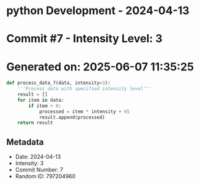 ﻿# python Development - 2024-04-13
# Commit #7 - Intensity Level: 3
# Generated on: 2025-06-07 11:35:25
```python
def process_data_7(data, intensity=3):
    '''Process data with specified intensity level'''
    result = []
    for item in data:
        if item > 0:
            processed = item * intensity + 65
            result.append(processed)
    return result
```
## Metadata
- Date: 2024-04-13
- Intensity: 3
- Commit Number: 7
- Random ID: 797204960
